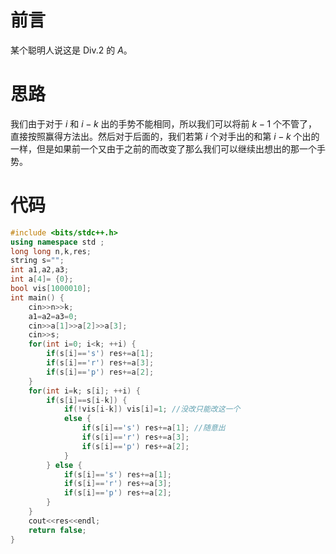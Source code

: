 # 前言
某个聪明人说这是 Div.2 的 $A$。
# 思路
我们由于对于 $i$ 和 $i-k$ 出的手势不能相同，所以我们可以将前 $k-1$ 个不管了，直接按照赢得方法出。然后对于后面的，我们若第 $i$ 个对手出的和第 $i-k$ 个出的一样，但是如果前一个又由于之前的而改变了那么我们可以继续出想出的那一个手势。
# 代码
```cpp
#include <bits/stdc++.h>
using namespace std ;
long long n,k,res;
string s="";
int a1,a2,a3;
int a[4]= {0};
bool vis[1000010];
int main() {
	cin>>n>>k;
	a1=a2=a3=0;
	cin>>a[1]>>a[2]>>a[3];
	cin>>s;
	for(int i=0; i<k; ++i) {
		if(s[i]=='s') res+=a[1];
		if(s[i]=='r') res+=a[3];
		if(s[i]=='p') res+=a[2];
	}
	for(int i=k; s[i]; ++i) {
		if(s[i]==s[i-k]) {
			if(!vis[i-k]) vis[i]=1; //没改只能改这一个
			else {
				if(s[i]=='s') res+=a[1]; //随意出
				if(s[i]=='r') res+=a[3];
				if(s[i]=='p') res+=a[2];
			}
		} else {
			if(s[i]=='s') res+=a[1];
			if(s[i]=='r') res+=a[3];
			if(s[i]=='p') res+=a[2];
		}
	}
	cout<<res<<endl;
	return false;
}
```